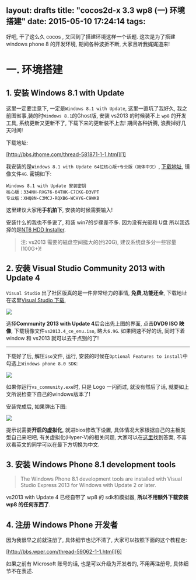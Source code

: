 layout: drafts
title: "cocos2d-x 3.3 wp8 (一) 环境搭建"
date: 2015-05-10 17:24:14
tags:
---

好吧, 干了这么久 cocos , 又回到了搭建环境这样一个话题. 这次是为了搭建 windows phone 8 的开发环境, 期间各种波折不断, 大家且听我娓娓道来!


# 一. 环境搭建

## 1. 安装 Windows 8.1 with Update

这里一定要注意下, 一定是`Windows 8.1 with Update`, 这里一直坑了我好久, 我之前图省事,装的时`Windows 8.1`的Ghost版, 安装 vs2013 的时候装不上 `wp8` 的开发工具, 系统更新又更新不了, 下载下来的更新装不上去! 期间各种折腾, 浪费掉好几天时间!

下载地址:

[http://bbs.ithome.com/thread-581871-1-1.html][1]

我安装的是`Windows 8.1 with Update 64位核心版+专业版（简体中文）`, [下载地址][2], 镜像文件`4G`. 密钥如下:

```
Windows 8.1 with Update 安装密钥
核心版：334NH-RXG76-64THK-C7CKG-D3VPT
专业版：XHQ8N-C3MCJ-RQXB6-WCHYG-C9WKB
```

这里建议大家用**手机拍下**, 安装的时候需要输入!

安装什么的我也不多说了, 和装 win7的步骤差不多. 因为没有光驱和 U盘 所以我选择的是[NT6 HDD Installer][5].

> 注: vs2013 需要的磁盘空间挺大的(约20G), 建议系统盘多分一些容量(100G+)!

## 2. 安装 Visual Studio Community 2013 with Update 4

`Visual Studio` 出了社区版真的是一件非常给力的事情, **免费,功能还全**, 下载地址在这里[Visual Studio 下载][3], 

![][4]

选择**Community 2013 with Update 4**后会出先上图的界面, 点击**DVD9 ISO 映像**, 下载镜像文件`vs2013.4_ce_enu.iso`, 略大`6.9G`. 如果网速不好的话, 同时下着 window 和 vs2013 就可以去干点别的了! 

---

下载好了后, 解压`iso`文件, 运行, 安装的时候在`Optional Features to install`中勾选上`Windows phone 8.0 SDK`:

![][9]

如果你运行`vs_community.exe`时, 只是 Logo 一闪而过, 就没有然后了话, 就要如上文所说检查下自己的windows版本了!


安装完成后, 如果弹出下图:

![][8]


提示说需要**开启的虚拟化**, 就进bios修改下设置, 具体情况大家根据自己的主板类型自己来吧吧, 有关虚拟化(Hyper-V)的相关问题, 大家可以在[这里][7]找到答案, 不喜欢看英文的同学可以在最下方切换为中文.


## 3. 安装 Windows Phone 8.1 development tools

> The Windows Phone 8.1 development tools are installed with Visual Studio Express 2013 for Windows with Update 2 or later. 

vs2013 with Update 4 已经自带了 wp8 的 sdk和模拟器, **所以不用额外下载安装 wp8 的任何东西了**.

## 4. 注册 Windows Phone 开发者

因为我很早之前就注册了, 具体细节也记不清了, 大家可以按照下面的这个教程走:

[http://bbs.wper.com/thread-59062-1-1.html][6]

如果之前有 Microsoft 账号的话, 也是可以升级为开发者的, 不用再注册号, 具体细节不在表述.



[1]: http://bbs.ithome.com/thread-581871-1-1.html
[2]: ed2k://|file|cn_windows_8.1_with_update_x64_dvd_4048046.iso|4298139648|541A9F2BAF8CD7AA0DBCEACD378320B5|/
[3]: https://www.visualstudio.com/zh-cn/downloads/download-visual-studio-vs.aspx
[4]: /img/QQ20150425-1@2x.jpg
[5]: http://www.iplaysoft.com/nt6-hdd-installer.html
[6]: http://bbs.wper.com/thread-59062-1-1.html
[7]: https://msdn.microsoft.com/library/windows/apps/jj863509(v=vs.105).aspx/
[8]: /img/QQ20150510-1@2x.jpg
[9]: /img/QQ20150511-1.jpg